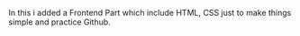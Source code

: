 In this i added a Frontend Part which include HTML, CSS just to make things simple and practice Github.